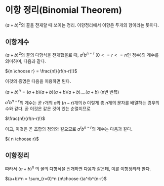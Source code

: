 # 이항 정리(Binomial Theorem)

$(a+b)^2$의 꼴을 전재할 때 쓰이는 정리. 이항정리에서 이항은 두개의 항이라는 뜻이다.

## 이항계수

$(a+b)^2$의 꼴의 다항식을 전개했을르 때, $a^r b^{n-r}$ ($0<=r<=n$인 정수)의 계수를 의미하며, 다음과 같다.

${n \choose r} = \frac{n!}{r!(n-r)!}$

이것의 증명은 다음을 이용하면 된다.

$(a+b)^n = (a+b)(a+b)(a+b)(a+b) .... (a+b)$ (n번 반복)

$a^rb^{n-r}$의 계수는 곧 $r$개의 $a$와 $(n-r)$개의 $b$ 이렇게 총 $n$개의 문자를 배열하는 경우의 수와 같다. 곧 이것은 같은 것이 있는 순열이므로

$\frac{n!}{r!(n-r)!}$

이고, 이것은 곧 조합의 정의와 같으므로 $a^rb^{n-r}$의 계수는 다음과 같다.

${ n \choose r}$

## 이항정리

따라서 $(a+b)^n$ 의 꼴의 다항식을 전개하면 다음과 같은데, 이를 이항정리라 한다.

$(a+b)^n = \sum_{r=0}^n {n\choose r}a^rb^{n-r}$
